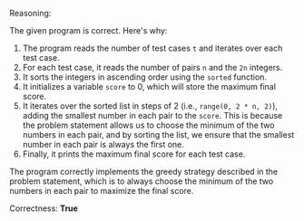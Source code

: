 Reasoning:

The given program is correct. Here's why:

1. The program reads the number of test cases `t` and iterates over each test case.
2. For each test case, it reads the number of pairs `n` and the `2n` integers.
3. It sorts the integers in ascending order using the `sorted` function.
4. It initializes a variable `score` to 0, which will store the maximum final score.
5. It iterates over the sorted list in steps of 2 (i.e., `range(0, 2 * n, 2)`), adding the smallest number in each pair to the `score`. This is because the problem statement allows us to choose the minimum of the two numbers in each pair, and by sorting the list, we ensure that the smallest number in each pair is always the first one.
6. Finally, it prints the maximum final score for each test case.

The program correctly implements the greedy strategy described in the problem statement, which is to always choose the minimum of the two numbers in each pair to maximize the final score.

Correctness: **True**
